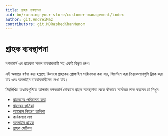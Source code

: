 ```yaml
---
title: গ্রাহক ব্যবস্থাপনা
uid: bn/running-your-store/customer-management/index
author: git.AndreiMaz
contributors: git.MDRashedKhanMenon
---
```


# গ্রাহক ব্যবস্থাপনা

নপকমার্স এর গ্রাহকরা সকল ব্যবহারকারী সহ একটি বিস্তৃত গ্রুপ।

এই অধ্যায়ে বর্ণনা করা হয়েছে কিভাবে গ্রাহকের প্রোফাইল পরিচালনা করা যায়, সিস্টেমে করা ক্রিয়াকলাপগুলি ট্র্যাক করা যায় এবং অনলাইন ব্যবহারকারীদের দেখা যায়।

নিম্নলিখিত অধ্যায়গুলিতে আপনার নপকমার্স দোকানে গ্রাহক ব্যবস্থাপনা থেকে কীভাবে সর্বোত্তম লাভ করবেন তা শিখুন:

* [গ্রাহকদের পরিচালনা করা](xref:bn/running-your-store/customer-management/management-customers)
* [গ্রাহকের ভূমিকা](xref:bn/running-your-store/customer-management/customer-role)
* [অ্যাক্সেস নিয়ন্ত্রণ তালিকা](xref:bn/running-your-store/customer-management/access-control-list)
* [কার্যকলাপ লগ](xref:bn/running-your-store/customer-management/activity-log)
* [অনলাইন গ্রাহক](xref:bn/running-your-store/customer-management/online-customers)
* [গ্রাহক সেটিংস](xref:bn/running-your-store/customer-management/customer-settings)